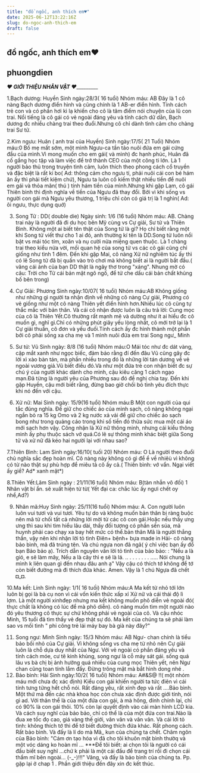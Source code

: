 ```yaml
---
title: "đồ ngốc, anh thích em♥"
date: 2025-06-12T13:22:16Z
slug: do-ngoc-anh-thich-em
draft: false
---
```


## đồ ngốc, anh thích em♥

## phuongdien

_______________♥ GIỚI THIỆU NHÂN VẬT ♥________________________
 
 
 
 
1.Bạch dương: Huyền
Sinh ngày:28/3( 16 tuổi)
Nhóm máu: AB
Đây là 1 cô nàng Bạch dương điển hình và cũng chính là 1 AB-er điển hình. Tính cách trẻ con và có phần hơi kì lạ khiến cho cô là tâm điểm nói chuyện của lũ con trai. Nổi tiếng là cô gái có vẻ ngoài đáng yêu và tính cách dữ dằn, Bạch dương đc nhiều chàng trai theo đuổi.Nhưng cô chỉ dành tình cảm cho chàng trai Sư tử.
 
 
2.Kim ngưu: Huân ( anh trai của Huyền)
Sinh ngày:17/5( 21 Tuổi)
Nhóm máu:0
Bố mẹ mất sớm, một mình Ngưu-ca tần tảo nuôi đứa em gái cứng đầu của mình.Vì mong muốn cho em gái( và mình) đc hạnh phúc, Huân đã cố gắng học tập và làm việc để trở thành CEO của một công ti lớn. Là 1 người bảo thủ trong truyện tình cảm, luôn thích theo phong cách cổ truyền và đặc biệt là rất ki bo( Ad: thông cảm cho ngưu tí, phải nuôi cái con bé hám ăn ấy thì phải tiết kiệm chứ), Ngưu ta luôn cố kiếm thật nhiều tiền để nuôi em gái và thỏa mãn( thú ) tính hám tiền của mình.Nhưng khi gặp Lam, cô gái Thiên bình thì định nghĩa về tiền của Ngưu đã thay đổi. Bởi vì khi sống vs người con gái mà Ngưu yêu thương, 1 triệu chỉ còn có giá trị là 1 nghìn( Ad: ôi ngưu, thực dụng quớ)
 
3. Song Tử : DD( double die)
Ngày sinh: 1/6 (16 tuổi)
Nhóm máu: AB.
Chàng trai này là người đã đi du học bên Mỹ cùng vs Cự giải, Sư tử và Thiên Bình.
Không một ai biết tên thật của Song tử là gì? Họ chỉ biết rằng một khi Song tử viết thư cho 1 ai đó, anh thường kí tên là DD.Song tử luôn nổi bật vs mái tóc tím, xoăn và nụ cười nửa miệng quen thuộc. Là 1 chàng trai theo kiểu nửa vời, mối quan hệ của song tử vs các cô gái cũng chỉ giống như tình 1 đêm. Đến khi gặp Mai, cô nàng Xử nữ nghiêm túc ấy thì có lẽ Song tử đã bị quấn vào trò chơi mà không biết ai là người bắt đầu.( vâng cái ảnh của bạn DD thật là ngây thơ trong "xáng". Nhung mờ có câu: Trời cho Tử cái bản mặt ngô ngố, để tử che dấu cái bản chất khủng bố bên trong)
 
4. Cự Giải: Phương
Sinh ngày:10/07( 16 tuổi)
Nhóm máu:AB
Không giống như những gì người ta nhận định về những cô nàng Cự giải, Phương có vẻ giống như một cô nàng Thiên yết điển hình hơn.Nhiều lúc cô cũng tự thắc mắc với bản thân. Và cái cô nhận được luôn là câu trả lời: Cung mọc của cô là Thiên Yết.Cô thường rất mạnh mẽ và dường như ít ai hiểu đc cô muốn gì, nghĩ gì.Chỉ có những phút giây yếu lòng nhất, cô mới trở lại là 1 Cự giải thuần, cô đơn và yếu đuối.Tính cách ấy đc hình thành một phần bởi cô phải sống xa cha mẹ và 1 mình nuôi đứa em trai Song ngư_ Minh
 
5. Sư tử: Vũ
Sinh ngày: 8/8 (16 tuổi)
Nhóm máu:O
Mái tóc như đc dát vàng, cặp mắt xanh như ngọc biếc, đảm bảo rằng đí đến đâu Vũ cũng gây đc lời xì xào bàn tán, mà phần nhiều trong đó là những lời tán dương về vẻ ngoài vương giả.Vũ biết điều đó.Và như một đứa trẻ con nhận biết đc sự chú ý của người khác dành cho mình, cậu kiêu căng 1 cách ngạo mạn.Đã từng là người yêu của Phương sau đó đề nghị chia tay. Đến khi gặp Huyền, cậu mới biết rằng, đừng bao giờ chối bỏ tình yêu đích thực khi nó đến với cậu.
 
6. Xử nữ: Mai
Sinh ngày: 15/9(16 tuổi)
Nhóm máu:B
Một con người của qui tắc đúng nghĩa. Để giữ cho chiếc áo của mình sạch, cô nàng không ngại ngần bỏ ra 15 kg Omo và 2 kg nước xả vải để giữ cho chiếc áo sạch bong như trong quảng cáo trong khi số tiền đó thừa sức mua một cái áo mới sạch hơn vậy. Công nhận là Xử nữ thông minh, nhưng cái kiểu thông minh ấy phụ thuộc sách vở quá.Có lẽ sự thông minh khác biệt giữa Song tử và xử nữ đã kéo hai người lại với nhau sao?
 
7.Thiên Bình: Lam
Sinh ngày:16/10( tuối 20)
Nhóm máu: O
Là người theo đuổi chủ nghĩa sắc đẹp hoàn mĩ. Cô nàng này không có gì để ể về nhiêù vì không có từ nào thật sự phù hợp để miêu tả cô ấy cả.( Thiên bình: vớ vẩn. Ngại viết ấy giề? Ad* xanh mặt*)
 
8.Thiên Yết:Lâm
Sinh ngày : 21/11(16 tuổi)
Nhóm máu: B(tàn nhẫn vô đối)
1 Nhân vật bí ẩn. sẽ xuất hiện từ từ( Yết đại ca: chắc lúc ấy ngưi chết oy nhể,Ad?)
 
9. Nhân mã:Huy
Sinh ngày: 25/11(16 tuổi)
Nhóm máu: A.
Con người luôn luôn vui tươi và vui tươi. Yêu tự do và không muốn bản thân bị ràng buộc nên mã từ chối tất cả những lời mời từ các cô con gái.Hoặc nếu thấy ưng ưng thì sau khi tìm hiểu lâu dài, thấy đối tượng có phần sến súa, mã huynh phải cao chạy xa bay hết mức có thể.bản thân Mã là người thẳng thắn, vậy nên khi nhận lời tỏ tình Điên+ bệnh+ bựa made in Hải- cô nàng bảo bình, mã đã trúng tên. Và chú ngựa non đã ngã( ý chỉ việc bạn ấy đổ bạn Bảo bảo ạ).
Trích dẫn nguyên văn lời tỏ tình của bảo bảo:
: "Nếu a là gió, e sẽ làm mây,
Nếu a là cây thì e sẽ là lá.
..
.
.
.
.
.
.
.
.....
Nói chung là mình k liên quan gì đến nhau đâu anh ạ"
Vậy cậu có thích tớ không để tớ còn biết đường mà đi thích đứa khác.
Amen. Vậy là 1 chú Ngựa đã chết ◘_◘.
 
10.Ma kết: Linh
Sinh ngày: 1/1( 16 tuối)
Nhóm máu:A
Ma kết từ nhỏ tới lớn luôn bị gọi là bà cụ non vì cái vốn kiến thức xấp xỉ Xử nữ và cái thái độ lì lợm. Là một người xinhđẹp nhưng ma kết không muốn phô diễn vẻ ngoài đó( thực chất là không có lúc để mà phô diễn). cô nàng muốn tìm một người nào đó yêu thương cô thực sự chứ không phải vẻ ngoài của cô. Và cậu nhóc Minh, 15 tuổi đã tìm thấy vẻ đẹp thật sự đó. Ma kết của chúng ta sẽ phải làm sao vs mối tình " phi công trẻ lái máy bay bà già này đây?"
 
11. Song ngư: Minh
Sinh ngày: 15/3
Nhóm máu: AB
Ngư- chan chính là tiểu bảo bối nhỏ của Cự giải. Vì không sống vs cha mẹ từ nhỏ nên Cự giải luôn là chỗ dựa duy nhất của Ngư. Với vẻ ngoài có phần đáng yêu và tính cách móe, cư tê kinh khủng, song ngư là cỗ máy sát gái. sống quá lâu vs bà chị bị ảnh hưởng quá nhiều của cung mọc Thiên yết, nên Ngư chan cũng toan tính lắm đấy. Đừng trông mặt mà bắt hình dong nhé
.
12. Bảo bình: Hải
Sinh ngày:10/2( 16 tuổi)
Nhóm máu: A#&S@ !!( một nhóm máu mới chưa đc xác định)
Kiểu con gái khiến người ta tức điên vì cái tính tưng tửng hết chỗ nói. Rất đáng yêu, rất xinh đẹp và rất ....Bảo bình. Một thứ mà đến các nhà khoa học còn chưa xác định được giới tính, nói gì ad. Với thân thể là của một đứa con gái, à mà hông, đính chính lại, chỉ có 90% là con gái thôi. 10% còn lại quyết định vào cái màn hình LCD kia. Và cách suy nghĩ của bảo bảo, chỉ có thể là của một đứa con trai.Nào là đua xe tốc đọ cao, giá vàng thế giới, vân vân và vân vân. Và cái lới tỏ tình: không thích tớ thì để tớ biết đường thích đứa khác. Rất phong cách. Rất bảo bình. Và đấy là lí do mà Mã_ kun của chúng ta chết.
Châm ngôn của Bảo bình:
"Cám ơn tạo hóa vì đã cho tôi khuôn mặt bình thườq và một vóc dáng ko hoàn mĩ ... 
***Để tôi biết: ai chọn tôi là người có cái đầu biết suy nghĩ 
...chứ k phải là một cái đầu để trang trí rồi đi chọn cái thẩm mĩ bên ngoài... (-_-)!!!"
Vâng, và đấy là bảo bình của chúng ta. Pp. gặp lại ở chap 1 . Phần giới thiệu đến đây xin đc kết thúc.